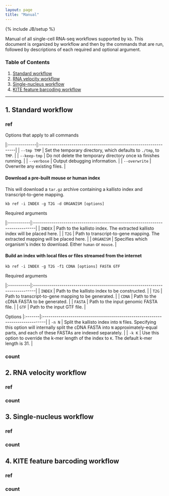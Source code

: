 ```yaml
---
layout: page
title: "Manual"
---
```


{% include JB/setup %}

Manual of all single-cell RNA-seq workflows supported by `kb`. This document is organized by workflow and then by the commands that are run, followed by descriptions of each required and optional argument.

### Table of Contents

1. [Standard workflow](#standard)
2. [RNA velocity workflow](#velocity)
3. [Single-nucleus workflow](#nucleus)
4. [KITE feature barcoding workflow](#kite)

-------------------------------------------

## 1. Standard workflow<a name='standard'></a>
### ref
Options that apply to all commands

|:--------------|:------------------------------------------------------------------|
| `--tmp TMP`   | Set the temporary directory, which defaults to `./tmp`, to `TMP`. |
| `--keep-tmp`  | Do not delete the temporary directory once `kb` finishes running. |
| `--verbose`   | Output debugging information.                                     |
| `--overwrite` | Overwrite any existing files.                                     |

#### Download a pre-built mouse or human index
This will download a `tar.gz` archive containing a kallisto index and transcript-to-gene mapping.
```
kb ref -i INDEX -g T2G -d ORGANISM [options]
```
Required arguments

|:-----------|:-------------------------------------------------------------------------------|
| `INDEX`    | Path to the kallisto index. The extracted kallisto index will be placed here.  |
| `T2G`      | Path to transcript-to-gene mapping. The extracted mapping will be placed here. |
| `ORGANISM` | Specifies which organism's index to download. Either `human` or `mouse`.       |

#### Build an index with local files or files streamed from the internet
```
kb ref -i INDEX -g T2G -f1 CDNA [options] FASTA GTF
```
Required arguments

|:-----------|:-------------------------------------------------------------------------------|
| `INDEX`     | Path to the kallisto index to be constructed.  |
| `T2G`       | Path to transcript-to-gene mapping to be generated. |
| `CDNA`      | Path to the cDNA FASTA to be generated.  |
| `FASTA`     | Path to the input genomic FASTA file.  |
| `GTF`       | Path to the input GTF file.  |

Options
|:-------|:-------------------------------------------------------------------------------|
| `-n N` | Split the kallisto index into `N` files. Specifying this option will internally split the cDNA FASTA into `N` approximately-equal parts, and each of these FASTAs are indexed separately. |
| `-k K` | Use this option to override the k-mer length of the index to `K`. The default k-mer length is 31. |

### count

## 2. RNA velocity workflow<a name='velocity'></a>
### ref

### count

## 3. Single-nucleus workflow<a name='nucleus'></a>
### ref

### count

## 4. KITE feature barcoding workflow<a name='kite'></a>
### ref

### count
